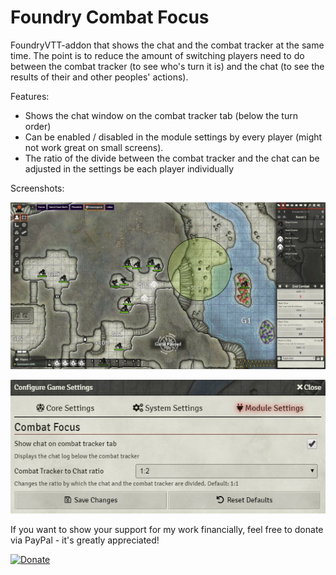 # Foundry Combat Focus

FoundryVTT-addon that shows the chat and the combat tracker at the same time. The point is to reduce the amount of 
switching players need to do between the combat tracker (to see who's turn it is) and the chat (to see the results 
of their and other peoples' actions).  

Features:

- Shows the chat window on the combat tracker tab (below the turn order)
- Can be enabled / disabled in the module settings by every player (might not work great on small screens).
- The ratio of the divide between the combat tracker and the chat can be adjusted in the settings be each player individually

Screenshots: 

![Foundry Combat Focus in action](Screenshot.jpg "Foundry Combat Focus in action")

![Combat Focus provides its own entries in the settings menu](changelog/combat-tracker-to-chat-ratio-setting.jpg "Combat Tracker to Chat ratio setting")

If you want to show your support for my work financially, feel free to donate via PayPal - it's greatly appreciated! 

[![Donate](https://img.shields.io/badge/Donate-PayPal-green.svg)](https://www.paypal.com/cgi-bin/webscr?cmd=_s-xclick&hosted_button_id=JTE9BL67E6TUL&source=url)
